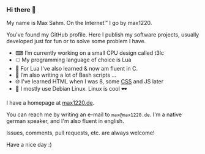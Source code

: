 ### Hi there 👋

My name is Max Sahm.
On the Internet™ I go by max1220.

You've found my GitHub profile.
Here I publish my software projects, usually developed just for fun or to solve some problem I have.


- ⌨ I’m currently working on a small CPU design called t3lc
- 🌕 My programming language of choice is Lua
- 🌊 For Lua I've also learned & now am fluent in C.
- 👊 I’m also writing a lot of Bash scripts ...
- 🌐 I've learned HTML when I was 8, some [CSS](https://max1220.de/css/) and JS later
- 🐧 I mostly use Debian Linux. Linux is cool 🕶

I have a homepage at [max1220.de](https://max1220.de).

You can reach me by writing an e-mail to `max@max1220.de`.
I'm a native german speaker, and I'm also fluent in english. 

Issues, comments, pull requests, etc. are always welcome!

Have a nice day :)
